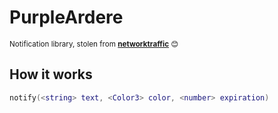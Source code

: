 # PurpleArdere
<sub>Notification library, stolen from **[networktraffic](https://github.com/networktraffic)** 😊</sub>

## How it works
```lua
notify(<string> text, <Color3> color, <number> expiration)
```
